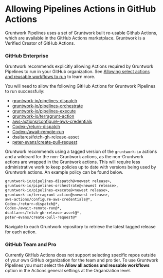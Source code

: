 # Allowing Pipelines Actions in GitHub Actions

Gruntwork Pipelines uses a set of Gruntwork built re-usable Github Actions, which are available in the GitHub Actions marketplace. Gruntwork is a Verified Creator of GitHub Actions.

### GitHub Enterprise

Gruntwork recommends explicitly allowing Actions required by Gruntwork Pipelines to run in your GitHub organization. See [Allowing select actions and reusable workflows to run](https://docs.github.com/en/enterprise-cloud@latest/admin/policies/enforcing-policies-for-your-enterprise/enforcing-policies-for-github-actions-in-your-enterprise#allowing-select-actions-and-reusable-workflows-to-run) to learn more.

You will need to allow the following GitHub Actions for Gruntwork Pipelines to run successfully:
- [gruntwork-io/pipelines-dispatch](https://github.com/gruntwork-io/pipelines-dispatch)
- [gruntwork-io/pipelines-orchestrate](https://github.com/gruntwork-io/pipelines-orchestrate)
- [gruntwork-io/pipelines-execute](https://github.com/gruntwork-io/pipelines-execute)
- [gruntwork-io/terragrunt-action](https://github.com/gruntwork-io/terragrunt-action)
- [aws-actions/configure-aws-credentials](https://github.com/aws-actions/configure-aws-credentials)
- [Codex-/return-dispatch](https://github.com/Codex-/return-dispatch)
- [Codex-/await-remote-run](https://github.com/Codex-/await-remote-run)
- [dsaltares/fetch-gh-release-asset](https://github.com/dsaltares/fetch-gh-release-asset)
- [peter-evans/create-pull-request](https://github.com/peter-evans/create-pull-request)

Gruntwork recommends using a tagged version of the `gruntwork-io` actions and a wildcard for the non-Gruntwork actions, as the non-Gruntwork actions are wrapped in the Gruntwork actions. This will require less administrative work to keep policies up to date with versions being used by Gruntwork actions. An example policy can be found below.

```txt
gruntwork-io/pipelines-dispatch@<newest release>,
gruntwork-io/pipelines-orchestrate@<newest release>,
gruntwork-io/pipelines-execute@<newest release>,
gruntwork-io/terragrunt-action@<newest release>,
aws-actions/configure-aws-credentials@*,
Codex-/return-dispatch@*,
Codex-/await-remote-run@*,
dsaltares/fetch-gh-release-asset@*,
peter-evans/create-pull-request@*
```

Navigate to each Gruntwork repository to retrieve the latest tagged release for each action.

### GitHub Team and Pro

Currently GitHub Actions does not support selecting specific repos outside of your own GitHub organization for the team and pro tier. To use Gruntwork Pipelines you must select the **Allow all actions and reusable workflows** option in the Actions general settings at the Organization level.



<!-- ##DOCS-SOURCER-START
{
  "sourcePlugin": "local-copier",
  "hash": "cc71dbd996bb0349ed2c57e4d726d656"
}
##DOCS-SOURCER-END -->
